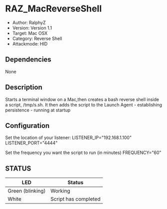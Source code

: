 # RAZ_MacReverseShell
* Author: RalphyZ 
* Version: Version 1.1
* Target: Mac OSX
* Category: Reverse Shell
* Attackmode: HID

## Dependencies
None
 
## Description
Starts a terminal window on a Mac,then creates a bash reverse shell inside a script, /tmp/s.sh.  It then adds the script to the Launch Agent - establishing persistence - running at startup

## Configuration
Set the location of your listener:
LISTENER_IP="192.168.1.100"
LISTENER_PORT="4444"

Set the frequency you want the script to run (in minutes)
FREQUENCY="60"

## STATUS
| LED                 | Status                                 |
| ------------------- | -------------------------------------- |
| Green (blinking)    | Working                                |
| White               | Script has completed                   |

